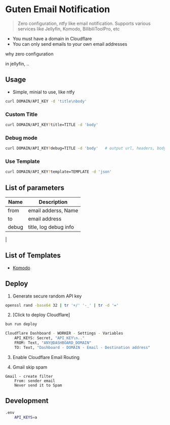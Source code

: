 # Guten Email Notification

> Zero configuration, ntfy like email notification. 
> Supports various services like Jellyfin, Komodo, BilibiliToolPro, etc

- You must have a domain in Cloudflare
- You can only send emails to your own email addresses

why zero configuration

in jellyfin, ..


## Usage

- Simple, minial to use, like ntfy

```sh
curl DOMAIN/API_KEY -d 'title\nbody'
```

### Custom Title

```sh
curl DOMAIN/API_KEY?title=TITLE -d 'body'
```


### Debug mode

```sh
curl DOMAIN/API_KEY?debug=TITLE -d 'body'   # output url, headers, body
```

### Use Template

```sh
curl DOMAIN/API_KEY?template=TEMPLATE -d 'json'
```

## List of parameters

| Name | Description|
|--|--|
| from | email adderss, Name <email> |
| to | email address |
| debug | title, log debug info |
| 

## List of Templates

- [Komodo](./src/templates/komodo)



## Deploy

1. Generate secure random API key

```sh
openssl rand -base64 32 | tr '+/' '-_' | tr -d '=' 
```

2. [Click to deploy Cloudflare]

```sh
bun run deploy

Cloudflare Dashboard - WORKER - Settings - Variables
	API_KEYS: Secret, "API_KEY\n.."
	FROM: Text, "ANY@DASHBOARD_DOMAIN"
	TO: Text, "Dashboard - DOMAIN - Email - Destination address"
```

3. Enable Cloudflare Email Routing 

3. Gmail skip spam

```
Gmail - create filter
	From: sender email
	Never send it to Spam
```


## Development

```sh
.env
	API_KEYS=a
```

